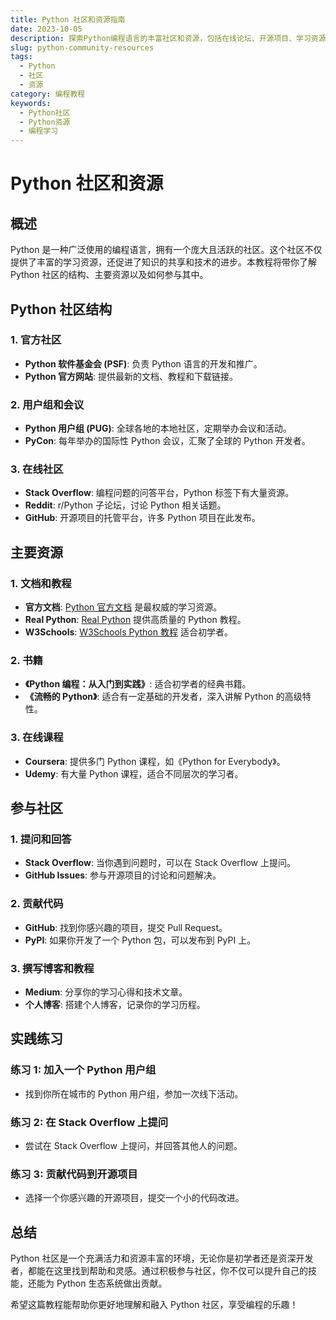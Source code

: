 ```yaml
---
title: Python 社区和资源指南
date: 2023-10-05
description: 探索Python编程语言的丰富社区和资源，包括在线论坛、开源项目、学习资源和工具，帮助你提升编程技能。
slug: python-community-resources
tags:
  - Python
  - 社区
  - 资源
category: 编程教程
keywords:
  - Python社区
  - Python资源
  - 编程学习
---
```


# Python 社区和资源

## 概述

Python 是一种广泛使用的编程语言，拥有一个庞大且活跃的社区。这个社区不仅提供了丰富的学习资源，还促进了知识的共享和技术的进步。本教程将带你了解 Python 社区的结构、主要资源以及如何参与其中。

## Python 社区结构

### 1. 官方社区
- **Python 软件基金会 (PSF)**: 负责 Python 语言的开发和推广。
- **Python 官方网站**: 提供最新的文档、教程和下载链接。

### 2. 用户组和会议
- **Python 用户组 (PUG)**: 全球各地的本地社区，定期举办会议和活动。
- **PyCon**: 每年举办的国际性 Python 会议，汇聚了全球的 Python 开发者。

### 3. 在线社区
- **Stack Overflow**: 编程问题的问答平台，Python 标签下有大量资源。
- **Reddit**: r/Python 子论坛，讨论 Python 相关话题。
- **GitHub**: 开源项目的托管平台，许多 Python 项目在此发布。

## 主要资源

### 1. 文档和教程
- **官方文档**: [Python 官方文档](https://docs.python.org/3/) 是最权威的学习资源。
- **Real Python**: [Real Python](https://realpython.com/) 提供高质量的 Python 教程。
- **W3Schools**: [W3Schools Python 教程](https://www.w3schools.com/python/) 适合初学者。

### 2. 书籍
- **《Python 编程：从入门到实践》**: 适合初学者的经典书籍。
- **《流畅的 Python》**: 适合有一定基础的开发者，深入讲解 Python 的高级特性。

### 3. 在线课程
- **Coursera**: 提供多门 Python 课程，如《Python for Everybody》。
- **Udemy**: 有大量 Python 课程，适合不同层次的学习者。

## 参与社区

### 1. 提问和回答
- **Stack Overflow**: 当你遇到问题时，可以在 Stack Overflow 上提问。
- **GitHub Issues**: 参与开源项目的讨论和问题解决。

### 2. 贡献代码
- **GitHub**: 找到你感兴趣的项目，提交 Pull Request。
- **PyPI**: 如果你开发了一个 Python 包，可以发布到 PyPI 上。

### 3. 撰写博客和教程
- **Medium**: 分享你的学习心得和技术文章。
- **个人博客**: 搭建个人博客，记录你的学习历程。

## 实践练习

### 练习 1: 加入一个 Python 用户组
- 找到你所在城市的 Python 用户组，参加一次线下活动。

### 练习 2: 在 Stack Overflow 上提问
- 尝试在 Stack Overflow 上提问，并回答其他人的问题。

### 练习 3: 贡献代码到开源项目
- 选择一个你感兴趣的开源项目，提交一个小的代码改进。

## 总结

Python 社区是一个充满活力和资源丰富的环境，无论你是初学者还是资深开发者，都能在这里找到帮助和灵感。通过积极参与社区，你不仅可以提升自己的技能，还能为 Python 生态系统做出贡献。

希望这篇教程能帮助你更好地理解和融入 Python 社区，享受编程的乐趣！